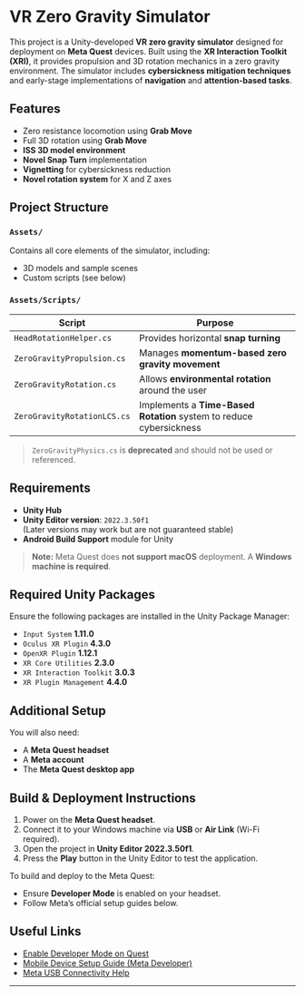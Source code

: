 # VR Zero Gravity Simulator

This project is a Unity-developed **VR zero gravity simulator** designed for deployment on **Meta Quest** devices. Built using the **XR Interaction Toolkit (XRI)**, it provides propulsion and 3D rotation mechanics in a zero gravity environment. The simulator includes **cybersickness mitigation techniques** and early-stage implementations of **navigation** and **attention-based tasks**.

## Features

- Zero resistance locomotion using **Grab Move**
- Full 3D rotation using **Grab Move**
- **ISS 3D model environment**
- **Novel Snap Turn** implementation
- **Vignetting** for cybersickness reduction
- **Novel rotation system** for X and Z axes

## Project Structure

### `Assets/`

Contains all core elements of the simulator, including:

- 3D models and sample scenes
- Custom scripts (see below)

### `Assets/Scripts/`

| Script                        | Purpose                                                                 |
|------------------------------|-------------------------------------------------------------------------|
| `HeadRotationHelper.cs`      | Provides horizontal **snap turning**                                    |
| `ZeroGravityPropulsion.cs`   | Manages **momentum-based zero gravity movement**                        |
| `ZeroGravityRotation.cs`     | Allows **environmental rotation** around the user                       |
| `ZeroGravityRotationLCS.cs`  | Implements a **Time-Based Rotation** system to reduce cybersickness     |

> `ZeroGravityPhysics.cs` is **deprecated** and should not be used or referenced.

## Requirements

- **Unity Hub**
- **Unity Editor version**: `2022.3.50f1`  
  (Later versions may work but are not guaranteed stable)
- **Android Build Support** module for Unity

> **Note:** Meta Quest does **not support macOS** deployment. A **Windows machine is required**.

## Required Unity Packages

Ensure the following packages are installed in the Unity Package Manager:

- `Input System` **1.11.0**
- `Oculus XR Plugin` **4.3.0**
- `OpenXR Plugin` **1.12.1**
- `XR Core Utilities` **2.3.0**
- `XR Interaction Toolkit` **3.0.3**
- `XR Plugin Management` **4.4.0**

## Additional Setup

You will also need:

- A **Meta Quest headset**
- A **Meta account**
- The **Meta Quest desktop app**

## Build & Deployment Instructions

1. Power on the **Meta Quest headset**.
2. Connect it to your Windows machine via **USB** or **Air Link** (Wi-Fi required).
3. Open the project in **Unity Editor 2022.3.50f1**.
4. Press the **Play** button in the Unity Editor to test the application.

To build and deploy to the Meta Quest:

- Ensure **Developer Mode** is enabled on your headset.
- Follow Meta’s official setup guides below.

## Useful Links

- [Enable Developer Mode on Quest](https://www.meta.com/en-gb/help/quest/1336626146870772/)
- [Mobile Device Setup Guide (Meta Developer)](https://developers.meta.com/horizon/documentation/native/android/mobile-device-setup/?locale=en_GB)
- [Meta USB Connectivity Help](https://www.meta.com/en-gb/help/quest/509273027107091/)

---

